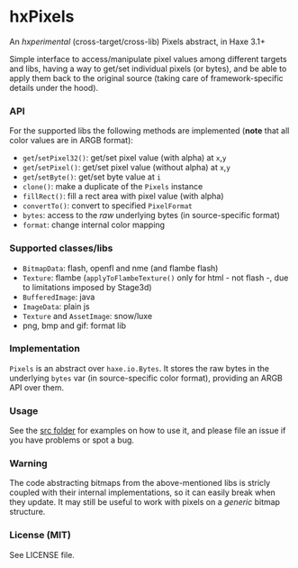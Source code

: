 hxPixels
========

An _hxperimental_ (cross-target/cross-lib) Pixels abstract, in Haxe 3.1+


Simple interface to access/manipulate pixel values among different targets and libs, having a way to get/set individual pixels (or bytes), and be able to apply them back to the original source (taking care of framework-specific details under the hood).

### API

For the supported libs the following methods are implemented (**note** that all color values are in ARGB format):

 - `get`/`setPixel32()`: get/set pixel value (with alpha) at `x`,`y`
 - `get`/`setPixel()`: get/set pixel value (without alpha) at `x`,`y`
 - `get`/`setByte()`: get/set byte value at `i`
 - `clone()`: make a duplicate of the `Pixels` instance
 - `fillRect()`: fill a rect area with pixel value (with alpha)
 - `convertTo()`: convert to specified `PixelFormat`
 - `bytes`: access to the _raw_ underlying bytes (in source-specific format)
 - `format`: change internal color mapping
 
### Supported classes/libs

 - `BitmapData`: flash, openfl and nme (and flambe flash)
 - `Texture`: flambe (`applyToFlambeTexture()` only for html - not flash -, due to limitations imposed by Stage3d)
 - `BufferedImage`: java
 - `ImageData`: plain js
 - `Texture` and `AssetImage`: snow/luxe
 - png, bmp and gif: format lib
 
### Implementation

`Pixels` is an abstract over `haxe.io.Bytes`. It stores the raw bytes in the underlying `bytes` var (in source-specific color format), providing an ARGB API over them.

### Usage 
See the [src folder](https://github.com/azrafe7/hxPixels/tree/master/src) for examples on how to use it, and please file an issue if you have problems or spot a bug.

### Warning
The code abstracting bitmaps from the above-mentioned libs is stricly coupled with their internal implementations, so it can easily break when they update.
It may still be useful to work with pixels on a _generic_ bitmap structure.

### License (MIT)
See LICENSE file.